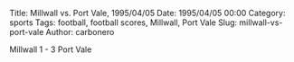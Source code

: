 Title: Millwall vs. Port Vale, 1995/04/05
Date: 1995/04/05 00:00
Category: sports
Tags: football, football scores, Millwall, Port Vale
Slug: millwall-vs-port-vale
Author: carbonero


Millwall 1 - 3 Port Vale
